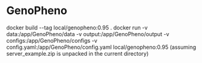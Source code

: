 # GenoPheno

docker build --tag local/genopheno:0.95 .
docker run -v data:/app/GenoPheno/data -v output:/app/GenoPheno/output -v configs:/app/GenoPheno/configs -v config.yaml:/app/GenoPheno/config.yaml local/genopheno:0.95
(assuming server_example.zip is unpacked in the current directory)
